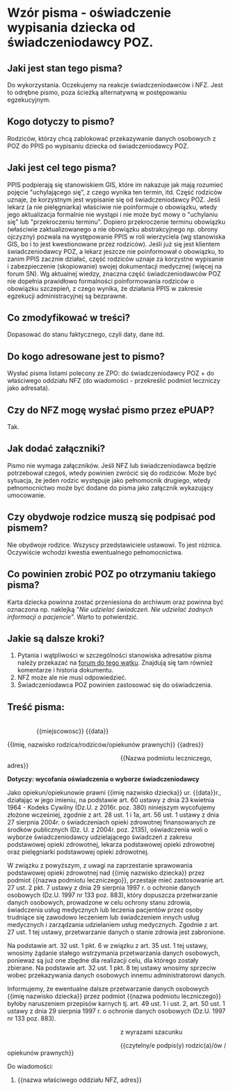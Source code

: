 # Wzór pisma - oświadczenie wypisania dziecka od świadczeniodawcy POZ.

## Jaki jest stan tego pisma?
Do wykorzystania. Oczekujemy na reakcje świadczeniodawców i NFZ. Jest to odrębne pismo, poza ścieżką alternatywną w postępowaniu egzekucyjnym.

## Kogo dotyczy to pismo?
Rodziców, którzy chcą zablokować przekazywanie danych osobowych z POZ do PPIS po wypisaniu dziecka od świadczeniodawcy POZ.

## Jaki jest cel tego pisma?
PPIS podpierają się stanowiskiem GIS, które im nakazuje jak mają rozumieć pojęcie "uchylającego się", z czego wynika ten termin, itd. Część rodziców uznaje, że korzystnym jest wypisanie się od świadczeniodawcy POZ. Jeśli lekarz (a nie pielęgniarka) właściwie nie poinformuje o obowiązku, wtedy jego aktualizacja formalnie nie wystąpi i nie może być mowy o "uchylaniu się" lub "przekroczeniu terminu". Dopiero przekroczenie terminu obowiązku (właściwie zaktualizowanego a nie obowiązku abstrakcyjnego np. obrony ojczyzny) pozwala na występowanie PPIS w roli wierzyciela (wg stanowiska GIS, bo i to jest kwestionowane przez rodziców). Jeśli już się jest klientem świadczeniodawcy POZ, a lekarz jeszcze nie poinformował o obowiązku, to zanim PPIS zacznie działać, część rodziców uznaje za korzystne wypisanie i zabezpieczenie (skopiowanie) swojej dokumentacji medycznej (więcej na forum SN). Wg aktualnej wiedzy, znaczna część świadczeniodawców POZ nie dopełnia prawidłowo formalności poinformowania rodziców o obowiązku szczepień, z czego wynika, że działania PPIS w zakresie egzekucji administracyjnej są bezprawne.

## Co zmodyfikować w treści?
Dopasować do stanu faktycznego, czyli daty, dane itd.

## Do kogo adresowane jest to pismo?
Wysłać pisma listami polecony ze ZPO: do świadczeniodawcy POZ + do właściwego oddziału NFZ (do wiadomości - przekreślić podmiot leczniczy jako adresata).

## Czy do NFZ mogę wysłać pismo przez ePUAP?
Tak.

## Jak dodać załączniki?
Pismo nie wymaga załączników. Jeśli NFZ lub świadczeniodawca będzie potrzebował czegoś, wtedy powinien zwrócić się do rodziców. Może być sytuacja, że jeden rodzic występuje jako pełnomocnik drugiego, wtedy pełnomocnictwo może być dodane do pisma jako załącznik wykazujący umocowanie.

## Czy obydwoje rodzice muszą się podpisać pod pismem?
Nie obydwoje rodzice. Wszyscy przedstawiciele ustawowi. To jest różnica. Oczywiście wchodzi kwestia ewentualnego pełnomocnictwa.

## Co powinien zrobić POZ po otrzymaniu takiego pisma?
Karta dziecka powinna zostać przeniesiona do archiwum oraz powinna być oznaczona np. naklejką "*Nie udzielać świadczeń. Nie udzielać żadnych informacji o pacjencie*". Warto to potwierdzić.

## Jakie są dalsze kroki?
1. Pytania i wątpliwości w szczególności stanowiska adresatów pisma należy przekazać na [forum do tego wątku](http://szczepienia.org.pl/viewtopic.php?p=180500). Znajdują się tam również komentarze i historia dokumentu.
2. NFZ może ale nie musi odpowiedzieć.
3. Świadczeniodawca POZ powinien zastosować się do oświadczenia.

## Treść pisma:
&nbsp;&nbsp;&nbsp;&nbsp;&nbsp;&nbsp;&nbsp;&nbsp;&nbsp;&nbsp;&nbsp;&nbsp;&nbsp;&nbsp;&nbsp;&nbsp;&nbsp;&nbsp;&nbsp;&nbsp;&nbsp;&nbsp;&nbsp;&nbsp;&nbsp;&nbsp;&nbsp;&nbsp;&nbsp;&nbsp;&nbsp;&nbsp;&nbsp;&nbsp;&nbsp;&nbsp;&nbsp;&nbsp;&nbsp;&nbsp;&nbsp;&nbsp;&nbsp;&nbsp;&nbsp;&nbsp;&nbsp;&nbsp;&nbsp;&nbsp;&nbsp;&nbsp;&nbsp;&nbsp;&nbsp;&nbsp;&nbsp;&nbsp;&nbsp;&nbsp;&nbsp;&nbsp;&nbsp;&nbsp;&nbsp;&nbsp;&nbsp;&nbsp;&nbsp;&nbsp;&nbsp;&nbsp;&nbsp;&nbsp;&nbsp;&nbsp;&nbsp;&nbsp;&nbsp;&nbsp;&nbsp;&nbsp;&nbsp;&nbsp;&nbsp;&nbsp;&nbsp;&nbsp;&nbsp;&nbsp;&nbsp;&nbsp;&nbsp;&nbsp;&nbsp;&nbsp;&nbsp;&nbsp;&nbsp;&nbsp;&nbsp;&nbsp;&nbsp;&nbsp;&nbsp;&nbsp;&nbsp;&nbsp;&nbsp;&nbsp;&nbsp;&nbsp;&nbsp;&nbsp;&nbsp;&nbsp;&nbsp;&nbsp;&nbsp;&nbsp;&nbsp;&nbsp;&nbsp;&nbsp;&nbsp;&nbsp;&nbsp;&nbsp;&nbsp;&nbsp;&nbsp;&nbsp;&nbsp;&nbsp;&nbsp;&nbsp;&nbsp;&nbsp;&nbsp;&nbsp;&nbsp;&nbsp;&nbsp;&nbsp;&nbsp;{{miejscowosc}} {{data}}

{{Imię, nazwisko rodzica/rodziców/opiekunów prawnych}}
{{adres}}

&nbsp;&nbsp;&nbsp;&nbsp;&nbsp;&nbsp;&nbsp;&nbsp;&nbsp;&nbsp;&nbsp;&nbsp;&nbsp;&nbsp;&nbsp;&nbsp;&nbsp;&nbsp;&nbsp;&nbsp;&nbsp;&nbsp;&nbsp;&nbsp;&nbsp;&nbsp;&nbsp;&nbsp;&nbsp;&nbsp;&nbsp;&nbsp;&nbsp;&nbsp;&nbsp;&nbsp;&nbsp;&nbsp;&nbsp;&nbsp;&nbsp;&nbsp;&nbsp;&nbsp;&nbsp;&nbsp;&nbsp;&nbsp;&nbsp;&nbsp;&nbsp;&nbsp;&nbsp;&nbsp;&nbsp;&nbsp;&nbsp;&nbsp;&nbsp;&nbsp;&nbsp;&nbsp;&nbsp;&nbsp;&nbsp;&nbsp;{{Nazwa podmiotu leczniczego, adres}}

**Dotyczy: wycofania oświadczenia o wyborze świadczeniodawcy**

Jako opiekun/opiekunowie prawni {{imię nazwisko dziecka}} ur. {{data}}r., działając w jego imieniu, na podstawie art. 60 ustawy z dnia 23 kwietnia 1964 - Kodeks Cywilny (Dz.U. z 2016r. poz. 380) niniejszym wycofujemy złożone wcześniej, zgodnie z art. 28 ust. 1 i 1a, art. 56 ust. 1 ustawy z dnia 27 sierpnia 2004r. o świadczeniach opieki zdrowotnej finansowanych ze środków publicznych (Dz. U. z 2004r. poz. 2135), oświadczenia woli o wyborze świadczeniodawcy udzielającego świadczeń z zakresu podstawowej opieki zdrowotnej, lekarza podstawowej opieki zdrowotnej oraz pielęgniarki podstawowej opieki zdrowotnej.

W związku z powyższym, z uwagi na zaprzestanie sprawowania podstawowej opieki zdrowotnej nad {{imię nazwisko dziecka}} przez podmiot {{nazwa podmiotu leczniczego}}, przestaje mieć zastosowanie art. 27 ust. 2 pkt. 7 ustawy z dnia 29 sierpnia 1997 r. o ochronie danych osobowych (Dz.U. 1997 nr 133 poz. 883), który dopuszcza przetwarzanie danych osobowych, prowadzone w celu ochrony stanu zdrowia, świadczenia usług medycznych lub leczenia pacjentów przez osoby trudniące się zawodowo leczeniem lub świadczeniem innych usług medycznych i zarządzania udzielaniem usług medycznych. Zgodnie z art. 27 ust. 1 tej ustawy, przetwarzanie danych o stanie zdrowia jest zabronione.

Na podstawie art. 32 ust. 1 pkt. 6 w związku z art. 35 ust. 1 tej ustawy, wnosimy żądanie stałego wstrzymania przetwarzania danych osobowych, ponieważ są już one zbędne dla realizacji celu, dla którego zostały zbierane. Na podstawie art. 32 ust. 1 pkt. 8 tej ustawy wnosimy sprzeciw wobec przekazywania danych osobowych innemu administratorowi danych.

Informujemy, że ewentualne dalsze przetwarzanie danych osobowych {{imię nazwisko dziecka}} przez podmiot {{nazwa podmiotu leczniczego}} byłoby naruszeniem przepisów karnych tj. art. 49 ust. 1 i ust. 2, art. 50 ust. 1 ustawy z dnia 29 sierpnia 1997 r. o ochronie danych osobowych (Dz.U. 1997 nr 133 poz. 883).

&nbsp;&nbsp;&nbsp;&nbsp;&nbsp;&nbsp;&nbsp;&nbsp;&nbsp;&nbsp;&nbsp;&nbsp;&nbsp;&nbsp;&nbsp;&nbsp;&nbsp;&nbsp;&nbsp;&nbsp;&nbsp;&nbsp;&nbsp;&nbsp;&nbsp;&nbsp;&nbsp;&nbsp;&nbsp;&nbsp;&nbsp;&nbsp;&nbsp;&nbsp;&nbsp;&nbsp;&nbsp;&nbsp;&nbsp;&nbsp;&nbsp;&nbsp;&nbsp;&nbsp;&nbsp;&nbsp;&nbsp;&nbsp;&nbsp;&nbsp;&nbsp;&nbsp;&nbsp;&nbsp;&nbsp;&nbsp;&nbsp;&nbsp;&nbsp;&nbsp;&nbsp;&nbsp;&nbsp;&nbsp;&nbsp;&nbsp;z wyrazami szacunku

&nbsp;&nbsp;&nbsp;&nbsp;&nbsp;&nbsp;&nbsp;&nbsp;&nbsp;&nbsp;&nbsp;&nbsp;&nbsp;&nbsp;&nbsp;&nbsp;&nbsp;&nbsp;&nbsp;&nbsp;&nbsp;&nbsp;&nbsp;&nbsp;&nbsp;&nbsp;&nbsp;&nbsp;&nbsp;&nbsp;&nbsp;&nbsp;&nbsp;&nbsp;&nbsp;&nbsp;&nbsp;&nbsp;&nbsp;&nbsp;&nbsp;&nbsp;&nbsp;&nbsp;&nbsp;&nbsp;&nbsp;&nbsp;&nbsp;&nbsp;&nbsp;&nbsp;&nbsp;&nbsp;&nbsp;&nbsp;&nbsp;&nbsp;&nbsp;&nbsp;&nbsp;&nbsp;&nbsp;&nbsp;&nbsp;&nbsp;{{czytelny/e podpis(y) rodzic(a)/ów / opiekunów prawnych}}

Do wiadomości:

1. {{nazwa właściwego oddziału NFZ, adres}}
